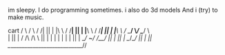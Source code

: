 im sleepy. 
I do programming sometimes.
i also do 3d models
And i (try) to make music.

  cart     / \\         /  \\
         / /| ||       | |\  \\
       / /__| ||       | |__\ \\
     / /____| ||       | |___\ \\
   /   \____/  \\_____/  \____/ \\  
  |                              ||
  |     /  /\          /\  \     ||
  |    |  |  |        |  |  |    ||
  |     \__\/    \~/   \/__/     ||
  |                              ||
  |           \__/\__/           ||
  |                              ||
   \____________________________//
